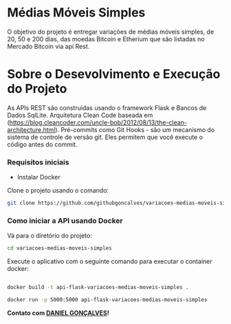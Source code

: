 # Médias Móveis Simples

O objetivo do projeto é entregar variações de médias móveis simples,
de 20, 50 e 200 dias, das moedas Bitcoin e Etherium que são listadas no
Mercado Bitcoin via api Rest.

# Sobre o Desevolvimento e Execução do Projeto

As APIs REST são construídas usando o framework Flask e Bancos de Dados SqlLite.
Arquitetura Clean Code baseada em (https://blog.cleancoder.com/uncle-bob/2012/08/13/the-clean-architecture.html).
Pré-commits como Git Hooks - são um mecanismo do sistema de controle de versão git. Eles permitem que você execute o código antes do commit.

### Requisitos iniciais 

- Instalar Docker

Clone o projeto usando o comando:
```bash
git clone https://github.com/githubgoncalves/variacoes-medias-moveis-simples
```

### Como iniciar a API usando Docker

Vá para o diretório do projeto:
```bash
cd variacoes-medias-moveis-simples
```
Execute o aplicativo com o seguinte comando para executar o container docker:
```bash

docker build -t api-flask-variacoes-medias-moveis-simples . 

docker run -p 5000:5000 api-flask-variacoes-medias-moveis-simples 

```

**Contato com [DANIEL GONÇALVES](danielgoncalves.info@gmail.com)!**